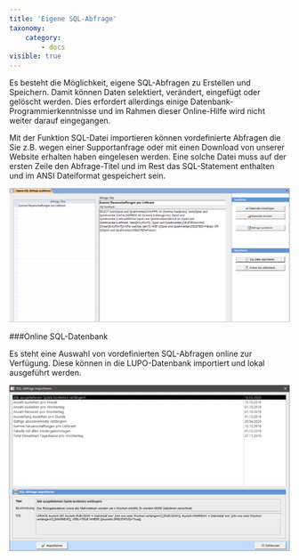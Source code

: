 ```yaml
---
title: 'Eigene SQL-Abfrage'
taxonomy:
    category:
        - docs
visible: true
---
```


Es besteht die Möglichkeit, eigene SQL-Abfragen zu Erstellen und Speichern. Damit können Daten selektiert, verändert, eingefügt oder gelöscht werden. Dies erfordert allerdings einige Datenbank-Programmierkenntnisse und im Rahmen dieser Online-Hilfe wird nicht weiter darauf eingegangen.

Mit der Funktion <span class="btn-lupo">SQL-Datei importieren</span> können vordefinierte Abfragen die Sie z.B. wegen einer Supportanfrage oder mit einen Download von unserer Website erhalten haben eingelesen werden. Eine solche Datei muss auf der ersten Zeile den Abfrage-Titel und im Rest das SQL-Statement enthalten und im ANSI Dateiformat gespeichert sein.

![sql-abfrage](../../images/sql-abfrage.png)


###Online SQL-Datenbank

Es steht eine Auswahl von vordefinierten SQL-Abfragen online zur Verfügung. Diese können in die LUPO-Datenbank importiert und lokal ausgeführt werden.

![sql-abfrage](../../images/sql-importieren.png)